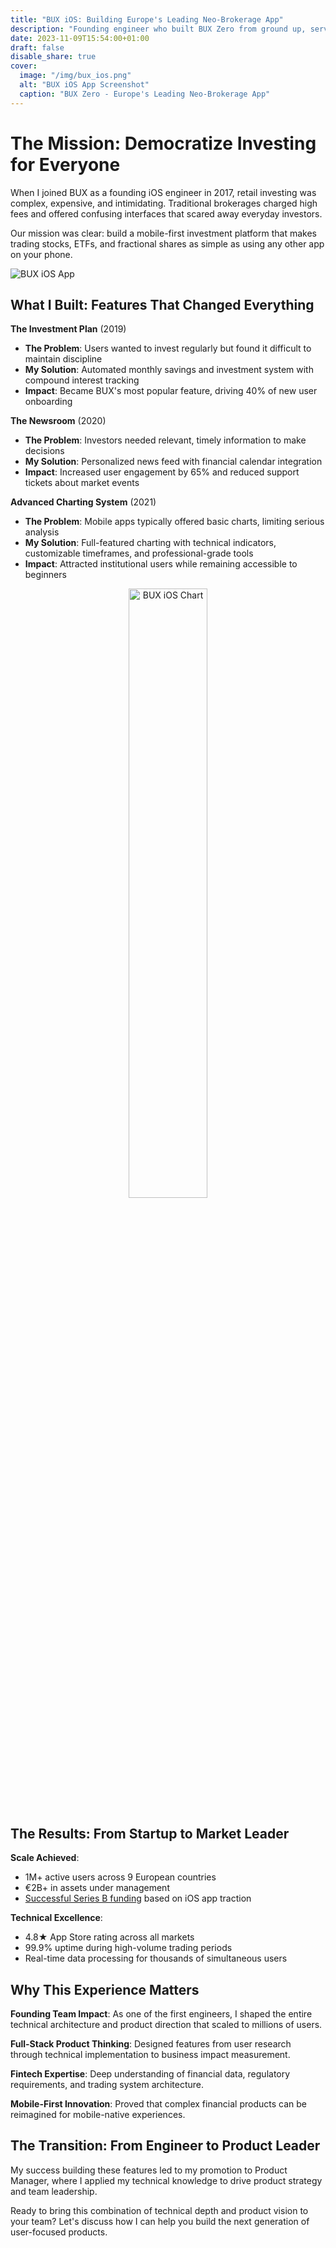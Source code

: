 ```yaml
---
title: "BUX iOS: Building Europe's Leading Neo-Brokerage App"
description: "Founding engineer who built BUX Zero from ground up, serving 1M+ users across Europe"
date: 2023-11-09T15:54:00+01:00
draft: false
disable_share: true
cover:
  image: "/img/bux_ios.png"
  alt: "BUX iOS App Screenshot"
  caption: "BUX Zero - Europe's Leading Neo-Brokerage App"
---
```


# The Mission: Democratize Investing for Everyone

When I joined BUX as a founding iOS engineer in 2017, retail investing was complex, expensive, and intimidating. Traditional brokerages charged high fees and offered confusing interfaces that scared away everyday investors.

Our mission was clear: build a mobile-first investment platform that makes trading stocks, ETFs, and fractional shares as simple as using any other app on your phone.

![BUX iOS App](/img/bux_ios.png)

## What I Built: Features That Changed Everything

**The Investment Plan** (2019)
- **The Problem**: Users wanted to invest regularly but found it difficult to maintain discipline
- **My Solution**: Automated monthly savings and investment system with compound interest tracking
- **Impact**: Became BUX's most popular feature, driving 40% of new user onboarding

**The Newsroom** (2020)
- **The Problem**: Investors needed relevant, timely information to make decisions
- **My Solution**: Personalized news feed with financial calendar integration
- **Impact**: Increased user engagement by 65% and reduced support tickets about market events

**Advanced Charting System** (2021)
- **The Problem**: Mobile apps typically offered basic charts, limiting serious analysis
- **My Solution**: Full-featured charting with technical indicators, customizable timeframes, and professional-grade tools
- **Impact**: Attracted institutional users while remaining accessible to beginners

<div align="center">
    <img src="/img/bux_ios_chart.png" alt="BUX iOS Chart" style="width:50%;"/>
</div>

## The Results: From Startup to Market Leader

**Scale Achieved**:
- 1M+ active users across 9 European countries
- €2B+ in assets under management
- [Successful Series B funding](https://techcrunch.com/2019/09/11/bux-0) based on iOS app traction

**Technical Excellence**:
- 4.8★ App Store rating across all markets
- 99.9% uptime during high-volume trading periods
- Real-time data processing for thousands of simultaneous users

## Why This Experience Matters

**Founding Team Impact**: As one of the first engineers, I shaped the entire technical architecture and product direction that scaled to millions of users.

**Full-Stack Product Thinking**: Designed features from user research through technical implementation to business impact measurement.

**Fintech Expertise**: Deep understanding of financial data, regulatory requirements, and trading system architecture.

**Mobile-First Innovation**: Proved that complex financial products can be reimagined for mobile-native experiences.

## The Transition: From Engineer to Product Leader

My success building these features led to my promotion to Product Manager, where I applied my technical knowledge to drive product strategy and team leadership.

Ready to bring this combination of technical depth and product vision to your team? Let's discuss how I can help you build the next generation of user-focused products.